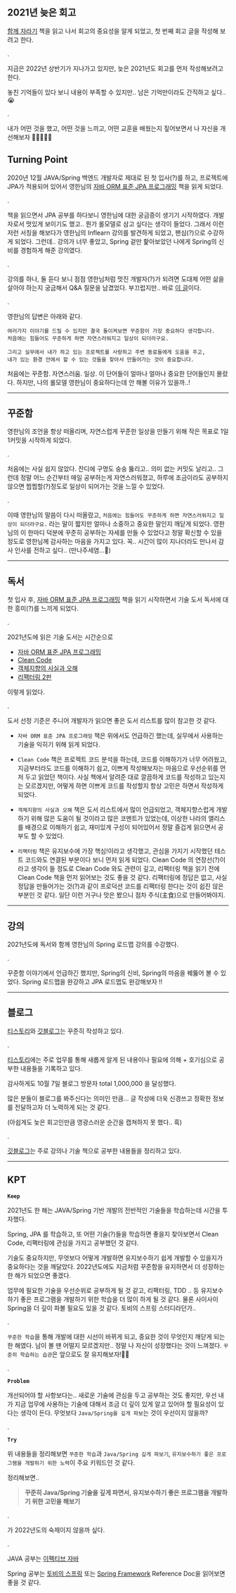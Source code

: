## 2021년 늦은 회고

[함께 자라기](http://www.yes24.com/Product/Goods/67350256) 책을 읽고 나서 회고의 중요성을 알게 되었고, 첫 번째 회고 글을 작성해 보려고 한다.

.

지금은 2022년 상반기가 지나가고 있지만, 늦은 2021년도 회고를 먼저 작성해보려고 한다.

놓친 기억들이 있다 보니 내용이 부족할 수 있지만.. 남은 기억만이라도 간직하고 싶다..😭

.


내가 어떤 것을 했고, 어떤 것을 느끼고, 어떤 교훈을 배웠는지 짚어보면서 나 자신을 개선해보자 💪🦸‍♂️🦸‍♀️

## Turning Point

2020년 12월 JAVA/Spring 백엔드 개발자로 제대로 된 첫 입사(?)를 하고, 프로젝트에 JPA가 적용되어 있어서 영한님의 [자바 ORM 표준 JPA 프로그래밍](http://www.yes24.com/Product/Goods/19040233) 책을 읽게 되었다. 

.

책을 읽으면서 JPA 공부를 하다보니 영한님에 대한 궁금증이 생기기 시작하였다. 개발자로서 멋있게 보이기도 했고.. 뭔가 롤모델로 삼고 싶다는 생각이 들었다. 그래서 이런저런 서칭을 해보다가 영한님의 Inflearn 강의를 발견하게 되었고, 팬심(?)으로 수강하게 되었다. 그런데.. 강의가 너무 좋았고, Spring 겉만 핥아보았던 나에게 Spring의 신비를 경험하게 해준 강의였다.

.

강의를 하나, 둘 듣다 보니 점점 영한님처럼 멋진 개발자(?)가 되려면 도대체 어떤 삶을 살아야 하는지 궁금해서 Q&A 질문을 남겼었다. 부끄럽지만.. 바로 [이 글](https://www.inflearn.com/questions/197628)이다.

.

영한님의 답변은 아래와 같다.

```text
여러가지 이야기를 드릴 수 있지만 결국 돌이켜보면 꾸준함이 가장 중요하다 생각합니다. 
처음에는 힘들어도 꾸준하게 하면 자연스러워지고 일상이 되더라구요.

그리고 실무에서 내가 하고 있는 프로젝트를 사랑하고 주변 동료들에게 도움을 주고, 
내가 있는 환경 안에서 할 수 있는 것들을 찾아서 만들어가는 것이 중요합니다.
```

처음에는 꾸준함. 자연스러움. 일상. 이 단어들이 얼마나 얼마나 중요한 단어들인지 몰랐다. 하지만, 나의 롤모델 영한님이 중요하다는데 안 해볼 이유가 있을까..!

---

## 꾸준함

영한님의 조언을 항상 떠올리며, 자연스럽게 꾸준한 일상을 만들기 위해 작은 목표로 1일 1커밋을 시작하게 되었다. 

.

처음에는 사실 쉽지 않았다. 잔디에 구멍도 숭숭 뚫리고.. 의미 없는 커밋도 날리고.. 그런데 정말 어느 순간부터 매일 공부하는게 자연스러워졌고, 하루에 조금이라도 공부하지 않으면 찝찝할(?)정도로 일상이 되어가는 것을 느낄 수 있었다. 

.

이때 영한님의 말씀이 다시 떠올랐고, `처음에는 힘들어도 꾸준하게 하면 자연스러워지고 일상이 되더라구요.` 라는 말이 짧지만 얼마나 소중하고 중요한 말인지 깨닫게 되었다. 영한님의 이 한마디 덕분에 꾸준히 공부하는 자세를 만들 수 있었다고 정말 확신할 수 있을 정도로 영한님께 감사하는 마음을 가지고 있다. 꼭.. 시간이 많이 지나더라도 만나서 감사 인사를 전하고 싶다.. (만나주세염...🥺)

---

## 독서

첫 입사 후, [자바 ORM 표준 JPA 프로그래밍](http://www.yes24.com/Product/Goods/19040233) 책을 읽기 시작하면서 기술 도서 독서에 대한 흥미(?)를 느끼게 되었다. 

.

2021년도에 읽은 기술 도서는 시간순으로

- [자바 ORM 표준 JPA 프로그래밍](http://www.yes24.com/Product/Goods/19040233)
- [Clean Code](http://www.yes24.com/Product/Goods/59626179)
- [객체지향의 사실과 오해](http://www.yes24.com/Product/Goods/18249021)
- [리팩터링 2판](http://www.yes24.com/Product/Goods/89649360)

이렇게 읽었다.

.

도서 선정 기준은 주니어 개발자가 읽으면 좋은 도서 리스트를 많이 참고한 것 같다.

- `자바 ORM 표준 JPA 프로그래밍` 책은 위에서도 언급하긴 했는데, 실무에서 사용하는 기술을 익히기 위해 읽게 되었다.

- `Clean Code` 책은 프로젝트 코드 분석을 하는데, 코드를 이해하기가 너무 어려웠고, 지금부터라도 코드를 이해하기 쉽고, 이쁘게 작성해보자는 마음으로 우선순위를 먼저 두고 읽었던 책이다. 사실 책에서 알려준 대로 깔끔하게 코드를 작성하고 있는지는 모르겠지만, 어떻게 하면 이쁘게 코드를 작성할지 항상 고민은 하면서 작성하게 되었다.

- `객체지향의 사실과 오해` 책은 도서 리스트에서 많이 언급되었고, 객체지향스럽게 개발하기 위해 많은 도움이 될 것이라고 많은 코멘트가 있었는데, 이상한 나라의 앨리스를 배경으로 이해하기 쉽고, 재미있게 구성이 되어있어서 정말 즐겁게 읽으면서 공부도 할 수 있었다.

- `리팩터링` 책은 유지보수에 가장 핵심!이라고 생각했고, 관심을 가지기 시작했던 테스트 코드와도 연결된 부분이다 보니 먼저 읽게 되었다. Clean Code 의 연장선(?)이라고 생각이 들 정도로 Clean Code 와도 관련이 깊고, 리팩터링 책을 읽기 전에 Clean Code 책을 먼저 읽어보는 것도 좋을 것 같다. 리팩터링에 정답은 없고, 사실 정답을 만들어가는 것(?)과 같이 프로덕션 코드를 리팩터링 한다는 것이 쉽진 않은 부분인 것 같다. 일단 이런 거구나 맛은 봤으니 점차 주식(主食)으로 만들어봐야지.

---

## 강의

2021년도에 독서와 함께 영한님의 Spring 로드맵 강의를 수강했다.

.

꾸준함 이야기에서 언급하긴 했지만, Spring의 신비, Spring의 마음을 꿰뚫어 볼 수 있었다. Spring 로드맵을 완강하고 JPA 로드맵도 완강해보자 !!

---

## 블로그

[티스토리](https://data-make.tistory.com/)와 [깃블로그](https://jihunparkme.github.io/)는 꾸준히 작성하고 있다. 

.

[티스토리](https://data-make.tistory.com/)에는 주로 업무를 통해 새롭게 알게 된 내용이나 필요에 의해 + 호기심으로 공부한 내용들을 기록하고 있다.

감사하게도 10월 7일 블로그 방문자 total 1,000,000 을 달성했다.

많은 분들이 블로그를 봐주신다는 의미인 만큼... 글 작성에 더욱 신경쓰고 정확한 정보를 전달하고자 더 노력하게 되는 것 같다.

(아쉽게도 늦은 회고인만큼 영광스러운 순간을 캡쳐하지 못 했다.. 흑)

.

[깃블로그](https://jihunparkme.github.io/)는 주로 강의나 기술 책으로 공부한 내용들을 정리하고 있다. 

---

## KPT

**`Keep`**

2021년도 한 해는 JAVA/Spring 기반 개발의 전반적인 기술들을 학습하는데 시간을 투자했다.

Spring, JPA 를 학습하고, 또 어떤 기술(?)들을 학습하면 좋을지 찾아보면서 Clean Code, 리팩터링에 관심을 가지고 공부했던 것 같다.

기술도 중요하지만, 무엇보다 어떻게 개발하면 유지보수하기 쉽게 개발할 수 있을지가 중요하다는 것을 깨달았다. 2022년도에도 지금처럼 꾸준함을 유지하면서 더 성장하는 한 해가 되었으면 좋겠다.

업무에 필요한 기술을 우선순위로 공부하게 될 것 같고, 리팩터링, TDD .. 등 유지보수하기 좋은 프로그램을 개발하기 위한 학습을 더 많이 하게 될 것 같다. 물론 사이사이 Spring을 더 깊이 파볼 필요도 있을 것 같다. 토비의 스프링 스터디라던가..

.

`꾸준한 학습`을 통해 개발에 대한 시선이 바뀌게 되고, 중요한 것이 무엇인지 깨닫게 되는 한 해였다. 남이 볼 땐 어떨지 모르겠지만.. 정말 나 자신이 성장했다는 것이 느껴졌다. `꾸준히 학습하는 습관`은 앞으로도 잘 유지해보자!💪🏼

.

**`Problem`**

개선되어야 할 사항보다는.. 새로운 기술에 관심을 두고 공부하는 것도 좋지만, 우선 내가 지금 업무에 사용하는 기술에 대해서 조금 더 깊이 있게 알고 있어야 할 필요성이 있다는 생각이 든다. 무엇보다 `Java/Spring을 깊게 파보`는 것이 우선이지 않을까?

.

**`Try`**

위 내용들을 정리해보면 `꾸준한 학습`과 `Java/Spring 깊게 파보기`, `유지보수하기 좋은 프로그램을 개발하기 위한 노력`이 주요 키워드인 것 같다.

정리해보면.. 

> **꾸준히 Java/Spring 기술을 깊게 파면서, 유지보수하기 좋은 프로그램을 개발하기 위한 고민을 해보기**

.

가 2022년도의 숙제이지 않을까 싶다.

.

JAVA 공부는 [이펙티브 자바](http://www.yes24.com/Product/Goods/65551284)

Spring 공부는 [토비의 스프링](http://www.yes24.com/Product/Goods/7516911) 또는 [Spring Framework](https://spring.io/projects/spring-framework) 	Reference Doc을 읽어보면 좋을 것 같다.